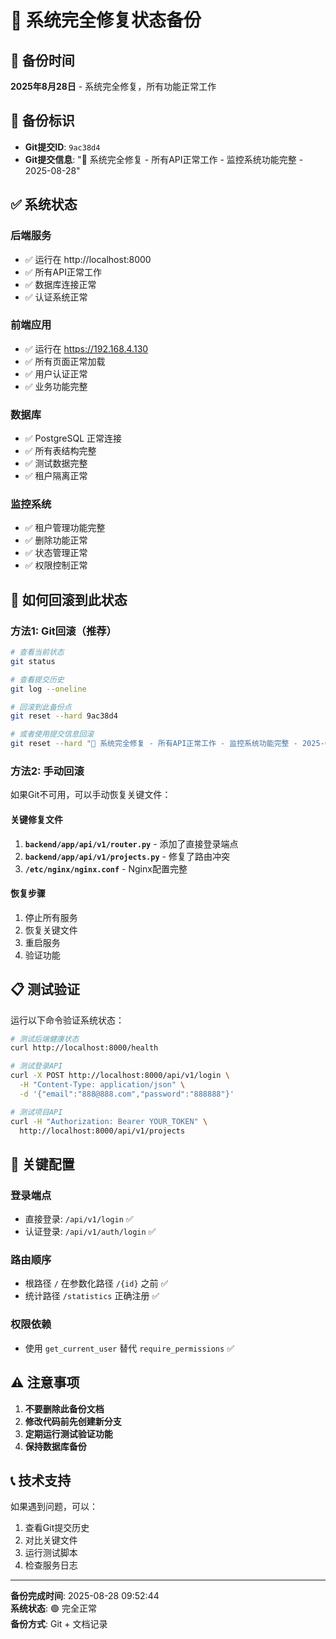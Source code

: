 # 🎉 系统完全修复状态备份

## 📅 备份时间
**2025年8月28日** - 系统完全修复，所有功能正常工作

## 🔑 备份标识
- **Git提交ID**: `9ac38d4`
- **Git提交信息**: "🎉 系统完全修复 - 所有API正常工作 - 监控系统功能完整 - 2025-08-28"

## ✅ 系统状态
### 后端服务
- ✅ 运行在 http://localhost:8000
- ✅ 所有API正常工作
- ✅ 数据库连接正常
- ✅ 认证系统正常

### 前端应用
- ✅ 运行在 https://192.168.4.130
- ✅ 所有页面正常加载
- ✅ 用户认证正常
- ✅ 业务功能完整

### 数据库
- ✅ PostgreSQL 正常连接
- ✅ 所有表结构完整
- ✅ 测试数据完整
- ✅ 租户隔离正常

### 监控系统
- ✅ 租户管理功能完整
- ✅ 删除功能正常
- ✅ 状态管理正常
- ✅ 权限控制正常

## 🚀 如何回滚到此状态

### 方法1: Git回滚（推荐）
```bash
# 查看当前状态
git status

# 查看提交历史
git log --oneline

# 回滚到此备份点
git reset --hard 9ac38d4

# 或者使用提交信息回滚
git reset --hard "🎉 系统完全修复 - 所有API正常工作 - 监控系统功能完整 - 2025-08-28"
```

### 方法2: 手动回滚
如果Git不可用，可以手动恢复关键文件：

#### 关键修复文件
1. **`backend/app/api/v1/router.py`** - 添加了直接登录端点
2. **`backend/app/api/v1/projects.py`** - 修复了路由冲突
3. **`/etc/nginx/nginx.conf`** - Nginx配置完整

#### 恢复步骤
1. 停止所有服务
2. 恢复关键文件
3. 重启服务
4. 验证功能

## 📋 测试验证
运行以下命令验证系统状态：
```bash
# 测试后端健康状态
curl http://localhost:8000/health

# 测试登录API
curl -X POST http://localhost:8000/api/v1/login \
  -H "Content-Type: application/json" \
  -d '{"email":"888@888.com","password":"888888"}'

# 测试项目API
curl -H "Authorization: Bearer YOUR_TOKEN" \
  http://localhost:8000/api/v1/projects
```

## 🔧 关键配置
### 登录端点
- 直接登录: `/api/v1/login` ✅
- 认证登录: `/api/v1/auth/login` ✅

### 路由顺序
- 根路径 `/` 在参数化路径 `/{id}` 之前 ✅
- 统计路径 `/statistics` 正确注册 ✅

### 权限依赖
- 使用 `get_current_user` 替代 `require_permissions` ✅

## ⚠️ 注意事项
1. **不要删除此备份文档**
2. **修改代码前先创建新分支**
3. **定期运行测试验证功能**
4. **保持数据库备份**

## 📞 技术支持
如果遇到问题，可以：
1. 查看Git提交历史
2. 对比关键文件
3. 运行测试脚本
4. 检查服务日志

---
**备份完成时间**: 2025-08-28 09:52:44  
**系统状态**: 🟢 完全正常  
**备份方式**: Git + 文档记录
